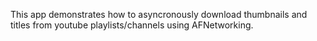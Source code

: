 This app demonstrates how to asyncronously download thumbnails and titles from youtube playlists/channels using AFNetworking.


